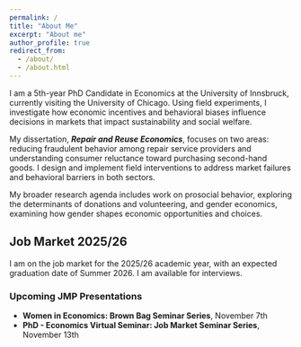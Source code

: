 ```yaml
---
permalink: /
title: "About Me"
excerpt: "About me"
author_profile: true
redirect_from: 
  - /about/
  - /about.html
---
```


I am a 5th-year PhD Candidate in Economics at the University of Innsbruck, currently visiting the University of Chicago. Using field experiments, I investigate how economic incentives and behavioral biases influence decisions in markets that impact sustainability and social welfare.

My dissertation, ***Repair and Reuse Economics***, focuses on two areas: reducing fraudulent behavior among repair service providers and understanding consumer reluctance toward purchasing second-hand goods. I design and implement field interventions to address market failures and behavioral barriers in both sectors.

My broader research agenda includes work on prosocial behavior, exploring the determinants of donations and volunteering, and gender economics, examining how gender shapes economic opportunities and choices.

## Job Market 2025/26

I am on the job market for the 2025/26 academic year, with an expected graduation date of Summer 2026. I am available for interviews.

<!-- **[Download my Job Market Paper](files/jmp.pdf)** -->

### Upcoming JMP Presentations

* **Women in Economics: Brown Bag Seminar Series**, November 7th
* **PhD - Economics Virtual Seminar: Job Market Seminar Series**, November 13th
